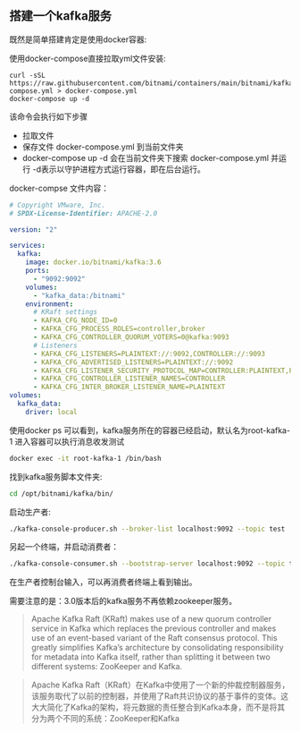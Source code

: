 ## 搭建一个kafka服务

既然是简单搭建肯定是使用docker容器:

使用docker-compose直接拉取yml文件安装:

```
curl -sSL https://raw.githubusercontent.com/bitnami/containers/main/bitnami/kafka/docker-compose.yml > docker-compose.yml
docker-compose up -d
```

该命令会执行如下步骤

- 拉取文件
- 保存文件 docker-compose.yml 到当前文件夹
- docker-compose up -d 会在当前文件夹下搜索 docker-compose.yml 并运行 -d表示以守护进程方式运行容器，即在后台运行。

docker-compse 文件内容：

```yml
# Copyright VMware, Inc.
# SPDX-License-Identifier: APACHE-2.0

version: "2"

services:
  kafka:
    image: docker.io/bitnami/kafka:3.6
    ports:
      - "9092:9092"
    volumes:
      - "kafka_data:/bitnami"
    environment:
      # KRaft settings
      - KAFKA_CFG_NODE_ID=0
      - KAFKA_CFG_PROCESS_ROLES=controller,broker
      - KAFKA_CFG_CONTROLLER_QUORUM_VOTERS=0@kafka:9093
      # Listeners
      - KAFKA_CFG_LISTENERS=PLAINTEXT://:9092,CONTROLLER://:9093
      - KAFKA_CFG_ADVERTISED_LISTENERS=PLAINTEXT://:9092
      - KAFKA_CFG_LISTENER_SECURITY_PROTOCOL_MAP=CONTROLLER:PLAINTEXT,PLAINTEXT:PLAINTEXT
      - KAFKA_CFG_CONTROLLER_LISTENER_NAMES=CONTROLLER
      - KAFKA_CFG_INTER_BROKER_LISTENER_NAME=PLAINTEXT
volumes:
  kafka_data:
    driver: local

```

使用docker ps 可以看到，kafka服务所在的容器已经启动，默认名为root-kafka-1
进入容器可以执行消息收发测试

```sh
docker exec -it root-kafka-1 /bin/bash
```

找到kafka服务脚本文件夹:
```sh
cd /opt/bitnami/kafka/bin/
```

启动生产者:
```sh
./kafka-console-producer.sh --broker-list localhost:9092 --topic test
```

另起一个终端，并启动消费者：
```sh
./kafka-console-consumer.sh --bootstrap-server localhost:9092 --topic test
```

在生产者控制台输入，可以再消费者终端上看到输出。

需要注意的是：3.0版本后的kafka服务不再依赖zookeeper服务。


> Apache Kafka Raft (KRaft) makes use of a new quorum controller service in Kafka which replaces the previous controller and makes use of an event-based variant of the Raft consensus protocol. This greatly simplifies Kafka’s architecture by consolidating responsibility for metadata into Kafka itself, rather than splitting it between two different systems: ZooKeeper and Kafka.

> Apache Kafka Raft（KRaft）在Kafka中使用了一个新的仲裁控制器服务，该服务取代了以前的控制器，并使用了Raft共识协议的基于事件的变体。这大大简化了Kafka的架构，将元数据的责任整合到Kafka本身，而不是将其分为两个不同的系统：ZooKeeper和Kafka